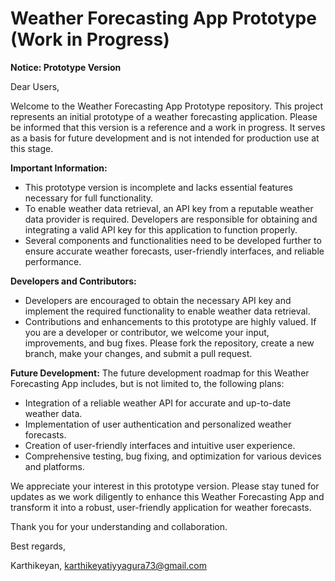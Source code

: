 # Weather Forecasting App Prototype (Work in Progress)

**Notice: Prototype Version**

Dear Users,

Welcome to the Weather Forecasting App Prototype repository. This project represents an initial prototype of a weather forecasting application. Please be informed that this version is a reference and a work in progress. It serves as a basis for future development and is not intended for production use at this stage.

**Important Information:**
- This prototype version is incomplete and lacks essential features necessary for full functionality.
- To enable weather data retrieval, an API key from a reputable weather data provider is required. Developers are responsible for obtaining and integrating a valid API key for this application to function properly.
- Several components and functionalities need to be developed further to ensure accurate weather forecasts, user-friendly interfaces, and reliable performance.

**Developers and Contributors:**
- Developers are encouraged to obtain the necessary API key and implement the required functionality to enable weather data retrieval.
- Contributions and enhancements to this prototype are highly valued. If you are a developer or contributor, we welcome your input, improvements, and bug fixes. Please fork the repository, create a new branch, make your changes, and submit a pull request.

**Future Development:**
The future development roadmap for this Weather Forecasting App includes, but is not limited to, the following plans:
- Integration of a reliable weather API for accurate and up-to-date weather data.
- Implementation of user authentication and personalized weather forecasts.
- Creation of user-friendly interfaces and intuitive user experience.
- Comprehensive testing, bug fixing, and optimization for various devices and platforms.

We appreciate your interest in this prototype version. Please stay tuned for updates as we work diligently to enhance this Weather Forecasting App and transform it into a robust, user-friendly application for weather forecasts.

Thank you for your understanding and collaboration.

Best regards,

Karthikeyan,
karthikeyatiyyagura73@gmail.com
